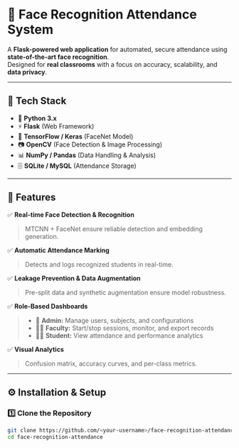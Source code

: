 # 🧠 Face Recognition Attendance System  

A **Flask-powered web application** for automated, secure attendance using **state-of-the-art face recognition**.  
Designed for **real classrooms** with a focus on accuracy, scalability, and **data privacy**.  

---

## 🚀 Tech Stack

- 🐍 **Python 3.x**  
- ⚡ **Flask** (Web Framework)  
- 🤖 **TensorFlow / Keras** (FaceNet Model)  
- 📷 **OpenCV** (Face Detection & Image Processing)  
- 📊 **NumPy / Pandas** (Data Handling & Analysis)  
- 🗄️ **SQLite / MySQL** (Attendance Storage)

---

## 🎯 Features

✅ **Real-time Face Detection & Recognition**  
> MTCNN + FaceNet ensure reliable detection and embedding generation.

✅ **Automatic Attendance Marking**  
> Detects and logs recognized students in real-time.  

✅ **Leakage Prevention & Data Augmentation**  
> Pre-split data and synthetic augmentation ensure model robustness.  

✅ **Role-Based Dashboards**  
> - 👑 **Admin:** Manage users, subjects, and configurations  
> - 👩‍🏫 **Faculty:** Start/stop sessions, monitor, and export records  
> - 👨‍🎓 **Student:** View attendance and performance analytics  

✅ **Visual Analytics**
> Confusion matrix, accuracy curves, and per-class metrics.

---

## ⚙️ Installation & Setup

### 1️⃣ Clone the Repository
```bash
git clone https://github.com/<your-username>/face-recognition-attendance.git
cd face-recognition-attendance
